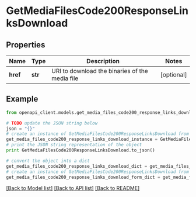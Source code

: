 # GetMediaFilesCode200ResponseLinksDownload


## Properties
Name | Type | Description | Notes
------------ | ------------- | ------------- | -------------
**href** | **str** | URI to download the binaries of the media file | [optional] 

## Example

```python
from openapi_client.models.get_media_files_code200_response_links_download import GetMediaFilesCode200ResponseLinksDownload

# TODO update the JSON string below
json = "{}"
# create an instance of GetMediaFilesCode200ResponseLinksDownload from a JSON string
get_media_files_code200_response_links_download_instance = GetMediaFilesCode200ResponseLinksDownload.from_json(json)
# print the JSON string representation of the object
print GetMediaFilesCode200ResponseLinksDownload.to_json()

# convert the object into a dict
get_media_files_code200_response_links_download_dict = get_media_files_code200_response_links_download_instance.to_dict()
# create an instance of GetMediaFilesCode200ResponseLinksDownload from a dict
get_media_files_code200_response_links_download_form_dict = get_media_files_code200_response_links_download.from_dict(get_media_files_code200_response_links_download_dict)
```
[[Back to Model list]](../README.md#documentation-for-models) [[Back to API list]](../README.md#documentation-for-api-endpoints) [[Back to README]](../README.md)


